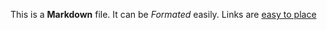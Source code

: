 ---
---
This is a __Markdown__ file. It can be _Formated_ easily. Links are [easy to place](https://uni.blackboard.com)
